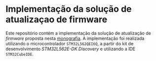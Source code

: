 # Implementação da solução de atualizaçao de firmware

Este repositório contém a implementação da solução de atualização de *firmware* proposta nesta [monografia](../monografia/monografia.pdf). A implementação foi realizada utilizando o microcontrolador `STM32L562QEI6Q`, a partir do kit de desenvolvimento *STM32L562E-DK Discovery* e utilizando a IDE `STM32CubeIDE`. 

